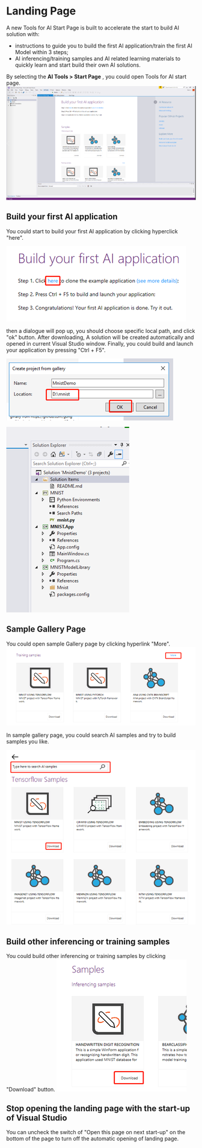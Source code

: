 # Landing Page

A new Tools for AI Start Page is built to accelerate the start to build AI solution with:
- instructions to guide you to build the first AI application/train the first AI Model within 3 steps; 
- AI inferencing/training samples and AI related learning materials to quickly learn and start build their own AI solutions. 

By selecting the **AI Tools > Start Page** , you could open Tools for AI start page.
![StartPage1](media/vs-landing-page/start-page.png)


## Build your first AI application

You could start to build your first AI application by clicking hyperclick "here".

   ![Build1](./media/vs-landing-page/build1.png)

   then a dialogue will pop up, you should choose specific local path, and click "ok" button. After downloading, A solution will be created automatically and opened in current Visual Studio window. Finally, you could build and launch your application by pressing "Ctrl + F5".

   ![Build2](./media/vs-landing-page/build2.png)

   ![Solution](./media/vs-landing-page/solution.png)
   
## Sample Gallery Page 
You could open sample Gallery page by clicking hyperlink "More".
![More](./media/vs-landing-page/more.png)

In sample gallery page, you could search AI samples and try to build samples you like.

![SampleGallery](./media/vs-landing-page/sampleGallery.png)


## Build other inferencing or training samples
  You could build other inferencing or training samples by clicking "Download" button.
 ![OtherBuild](./media/vs-landing-page/otherBuild.png)

 ## Stop opening the landing page with the start-up of Visual Studio

 You can uncheck the switch of "Open this page on next start-up" on the bottom of the page to turn off the automatic opening of landing page.
